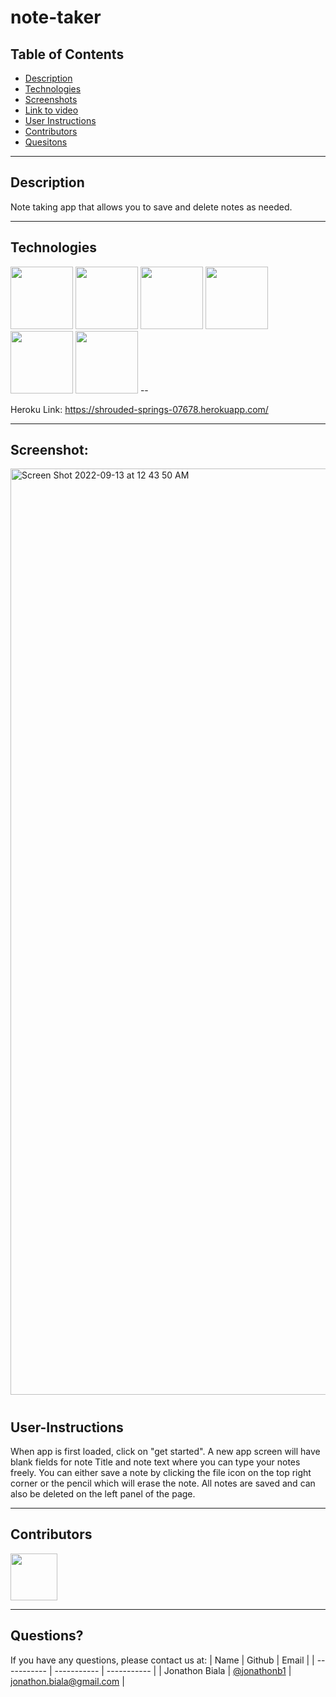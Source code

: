 # note-taker

## Table of Contents

- [Description](#Description)
- [Technologies](#Technologies)
- [Screenshots](#Screenshots)
- [Link to video](#link)
- [User Instructions](#User-Instructions)
- [Contributors](#Contributors)
- [Quesitons](#Questions)

---

## Description
Note taking app that allows you to save and delete notes as needed.


---

## Technologies

<p float="left">
<img src="https://www.logolynx.com/images/logolynx/s_1a/1a6dec46e15b0c11c178b4c7d1efd937.png" width="100" height="100">
<img src="https://www.logolynx.com/images/logolynx/s_3b/3b9d42a73e06ccac04deb9073e5235ba.png" width="100" height="100">
<img src="https://upload.wikimedia.org/wikipedia/commons/thumb/9/99/Unofficial_JavaScript_logo_2.svg/512px-Unofficial_JavaScript_logo_2.svg.png?20141107110902>" width="100" height="100">
<img src="https://www.tomsquest.com/img/posts/2018-10-02-better-npm-ing/npm_logo.png" width="100" height="100">
<img src="https://cledara-public.s3.eu-west-2.amazonaws.com/heroku.png" width="100" height="100">
<img src="https://javabeat.net/wp-content/uploads/2015/09/expressjs.jpg" width="100" height="100">
--

Heroku Link: https://shrouded-springs-07678.herokuapp.com/


---

## Screenshot:
<img width="1482" alt="Screen Shot 2022-09-13 at 12 43 50 AM" src="https://user-images.githubusercontent.com/102259821/189841678-be162d6c-c56c-4b23-accf-f4590f9a7e32.png">


#

## User-Instructions
When app is first loaded, click on "get started".  A new app screen will have blank fields for note Title and note text where you can type your notes freely.  You can either save a note by clicking the file icon on the top right corner or the pencil which will erase the note.  All notes are saved and can also be deleted on the left panel of the page.

---

## Contributors

[<img src="https://ca.slack-edge.com/T03EP850QMA-U03LRRGR9SA-26e6f5444e8e-512" width="75" height="75">](https://github.com/jonathonb1)

---

## Questions?

If you have any questions, please contact us at:
| Name | Github | Email |
| ----------- | ----------- | ----------- |
| Jonathon Biala | [@jonathonb1](https://github.com/jonathonb1) | jonathon.biala@gmail.com |